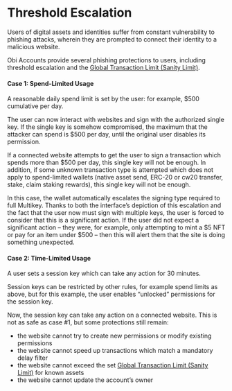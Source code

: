 # Threshold Escalation

Users of digital assets and identities suffer from constant vulnerability to phishing attacks, wherein they are prompted to connect their identity to a malicious website.

Obi Accounts provide several phishing protections to users, including threshold escalation and the [Global Transaction Limit (Sanity Limit)](https://www.notion.so/Global-Transaction-Limit-Sanity-Limit-2d01992ae0c048c9809c6294e94e2a8c?pvs=21).

#### Case 1: Spend-Limited Usage

A reasonable daily spend limit is set by the user: for example, $500 cumulative per day.

The user can now interact with websites and sign with the authorized single key. If the single key is somehow compromised, the maximum that the attacker can spend is $500 per day, until the original user disables its permission.

If a connected website attempts to get the user to sign a transaction which spends more than $500 per day, this single key will not be enough. In addition, if some unknown transaction type is attempted which does not apply to spend-limited wallets (native asset send, ERC-20 or cw20 transfer, stake, claim staking rewards), this single key will not be enough.

In this case, the wallet automatically escalates the signing type required to full Multikey. Thanks to both the interface’s depiction of this escalation and the fact that the user now must sign with multiple keys, the user is forced to consider that this is a significant action. If the user did not expect a significant action – they were, for example, only attempting to mint a $5 NFT or pay for an item under $500 – then this will alert them that the site is doing something unexpected.

#### Case 2: Time-Limited Usage

A user sets a session key which can take any action for 30 minutes.

Session keys can be restricted by other rules, for example spend limits as above, but for this example, the user enables “unlocked” permissions for the session key.

Now, the session key can take any action on a connected website. This is not as safe as case #1, but some protections still remain:

* the website cannot try to create new permissions or modify existing permissions
* the website cannot speed up transactions which match a mandatory delay filter
* the website cannot exceed the set [Global Transaction Limit (Sanity Limit)](https://www.notion.so/Global-Transaction-Limit-Sanity-Limit-2d01992ae0c048c9809c6294e94e2a8c?pvs=21) for known assets
* the website cannot update the account’s owner

